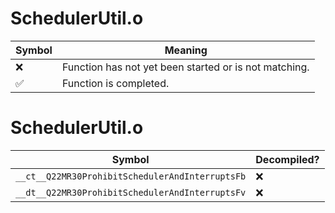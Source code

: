 # SchedulerUtil.o
| Symbol | Meaning 
| ------------- | ------------- 
| :x: | Function has not yet been started or is not matching. 
| :white_check_mark: | Function is completed. 


# SchedulerUtil.o
| Symbol | Decompiled? |
| ------------- | ------------- |
| `__ct__Q22MR30ProhibitSchedulerAndInterruptsFb` | :x: |
| `__dt__Q22MR30ProhibitSchedulerAndInterruptsFv` | :x: |
